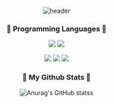 <div align="center">

![header](https://capsule-render.vercel.app/api?type=waving&color=B0C4DE&height=300&section=header&text=Hye-In's%20GitHub&fontSize=70&fontColor=FFFFFF)
  
### 🌱 Programming Languages 🌱
<img src="https://img.shields.io/badge/Verilog-02D8B4?style=flat-square&logo=Verilog&logoColor=white"/></a>
<img src="https://img.shields.io/badge/VHDL-75BAFF?style=flat-square&logo=VHDL&logoColor=white"/></a>

<img src="https://img.shields.io/badge/Python-3766AB?style=flat-square&logo=Python&logoColor=white"/></a> 
<img src="https://img.shields.io/badge/C-A8B8CC?style=flat-square&logo=C&logoColor=white"/></a>
<img src="https://img.shields.io/badge/C++-00599C?style=flat-square&logo=C%2B%2B&logoColor=white"/></a>

<!--
### 🌱 Tool 🌱
<img src="https://img.shields.io/badge/Quartus-02D8B4?style=flat-square&logo=Quartus&logoColor=white"/></a>

### 🔭Graduate school Laboratory🔭 
### Artificial Intelligence Hardware
#### Hardware Design & State Machine Design
#### Handshake Protocol
#### Timing Diagram
#### * Hardware Acclerator & Memory interface
#### * Solve Memory Interface Bottleneck
#### * Matrix Multiplication Calculate

##### * Quartus, Questasim Simulation Tool & Modelsim
##### * Dual-buffer & Single Buffer(DDR SDRAM)
##### * Data Prefetcher
##### * MMU(Matrix Multiplication Unit) - RCU & ISM & PB & OSM
###### * MAC Calculation
###### * Virtual-physical address translate
###### * FPGA(Arria10)
###### * Gate level Simulation & RTL Simulation
###### * GOP/S
-->
### 💫 My Github Stats 💫
![Anurag's GitHub stats](https://github-readme-stats.vercel.app/api?username=hyeinlee725&show_icons=true&theme=buefy)s
</div>

<!--
**hyeinlee725/hyeinlee725** is a ✨ _special_ ✨ repository because its `README.md` (this file) appears on your GitHub profile.
Here are some ideas to get you started:
- 🔭 I’m currently working on ...
- 🌱 I’m currently learning ...
- 👯 I’m looking to collaborate on ...
- 🤔 I’m looking for help with ...
- 💬 Ask me about ...
- 📫 How to reach me: ...
- 😄 Pronouns: ...
- ⚡ Fun fact: ...
-->
